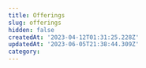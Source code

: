 ```yaml
---
title: Offerings
slug: offerings
hidden: false
createdAt: '2023-04-12T01:31:25.228Z'
updatedAt: '2023-06-05T21:38:44.309Z'
category: 
---
```

